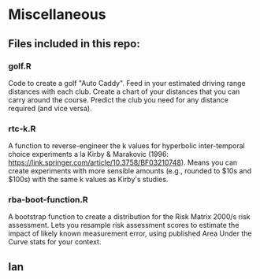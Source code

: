 # Miscellaneous

## Files included in this repo:

### golf.R
Code to create a golf "Auto Caddy". Feed in your estimated driving range distances with each club. Create a chart of your distances that you can carry around the course. Predict the club you need for any distance required (and vice versa).

### rtc-k.R
A function to reverse-engineer the k values for hyperbolic inter-temporal choice experiments a la Kirby & Marakovic (1996: https://link.springer.com/article/10.3758/BF03210748). Means you can create experiments with more sensible amounts (e.g., rounded to $10s and $100s) with the same k values as Kirby's studies.

### rba-boot-function.R
A bootstrap function to create a distribution for the Risk Matrix 2000/s risk assessment. Lets you resample risk assessment scores to estimate the impact of likely known measurement error, using published Area Under the Curve stats for your context.

## Ian

